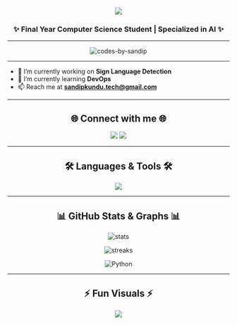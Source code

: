 <h1 align="center">
  <img src="https://readme-typing-svg.herokuapp.com?size=30&duration=3000&color=00F700&center=true&vCenter=true&width=500&lines=Hi+👋,+I'm+Sandip+Kundu" />
</h1>

<h3 align="center">✨ Final Year Computer Science Student | Specialized in AI ✨</h3>

---

<p align="center">
  <img src="https://komarev.com/ghpvc/?username=codes-by-sandip&label=Profile%20views&color=0e75b6&style=flat" alt="codes-by-sandip" />
</p>

---

- 🔭 I’m currently working on **Sign Language Detection**  
- 🌱 I’m currently learning **DevOps**  
- 📫 Reach me at **sandipkundu.tech@gmail.com**

---

<h2 align="center">🌐 Connect with me 🌐</h2>
<p align="center">
<a href="https://www.linkedin.com/in/sandip-kundu-873b28383" target="blank"><img src="https://img.shields.io/badge/LinkedIn-0A66C2?style=for-the-badge&logo=linkedin&logoColor=white"/></a>
<a href="https://www.facebook.com/share/17XHnxZENY/" target="blank"><img src="https://img.shields.io/badge/Facebook-1877F2?style=for-the-badge&logo=facebook&logoColor=white"/></a>
</p>

---

<h2 align="center">🛠️ Languages & Tools 🛠️</h2>
<p align="center">
<img src="https://skillicons.dev/icons?i=python,c,git,linux,mysql,opencv,pandas,sklearn,seaborn&perline=6" />
</p>

---

<h2 align="center">📊 GitHub Stats & Graphs 📊</h2>

<p align="center">
  <img src="https://github-readme-stats.vercel.app/api?username=codes-by-sandip&show_icons=true&theme=radical" alt="stats" />
</p>

<p align="center">
  <img src="https://github-readme-streak-stats.herokuapp.com/?user=codes-by-sandip&theme=highcontrast" alt="streaks" />
</p>

<p align="center">
  <img src="https://github-readme-stats.vercel.app/api/top-langs/?username=codes-by-sandip&layout=compact&theme=tokyonight" alt="Python" />
</p>

---

<h2 align="center">⚡ Fun Visuals ⚡</h2>

<p align="center">
  <img src="https://capsule-render.vercel.app/api?type=waving&color=gradient&height=120&section=footer"/>
</p>

